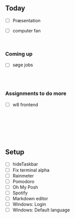 ## Today
- [ ] Præsentation
- [ ] computer fan


<br>

### Coming up
- [ ] søge jobs

<br>
<br>

### Assignments to do more
- [ ] w8 frontend

<br>
<br>
<br>
<br>
<br>

## Setup

- [ ] hideTaskbar
- [ ] Fix terminal alpha
- [ ] Rainmeter
- [ ] Pomodoro
- [ ] Oh My Posh
- [ ] Spotify
- [ ] Markdown editor
- [ ] Windows: Login
- [ ] Windows: Default language

<!--
For horizontal space: 
$~~~$       | Math block, ~ indicates the amount of spaces 
&emsp;      | em size space
&numsp;     | "figure space"
&ensp;      | en size space
&nbsp;      | Normal size space (Non-breaking space)
&thinsp;    | Thin size space

Vertical space:
<br>        | line break
--> 
